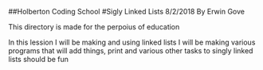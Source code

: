 ##Holberton Coding School
#Sigly Linked Lists
8/2/2018
By Erwin Gove

This directory is made for the perpoius of education

In this lession I will be making and using linked lists
I will be making various programs that will add things, print
and various other tasks to singly linked lists should be fun
